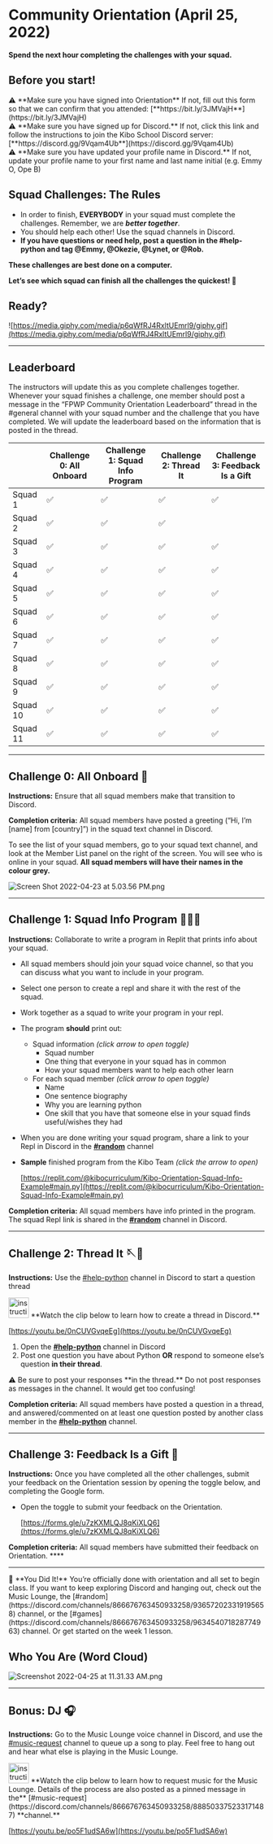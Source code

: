 # Community Orientation (April 25, 2022)

**Spend the next hour completing the challenges with your squad.**

## Before you start!

<aside>
⚠️ **Make sure you have signed into Orientation**
If not, fill out this form so that we can confirm that you attended: [**https://bit.ly/3JMVajH**](https://bit.ly/3JMVajH)

</aside>

<aside>
⚠️ **Make sure you have signed up for Discord.** 
If not, click this link and follow the instructions to join the Kibo School Discord server: [**https://discord.gg/9Vqam4Ub**](https://discord.gg/9Vqam4Ub)

</aside>

<aside>
⚠️ **Make sure you have updated your profile name in Discord.** 
If not, update your profile name to your first name and last name initial (e.g. Emmy O, Ope B)

</aside>

## Squad Challenges: The Rules

- In order to finish, **EVERYBODY** in your squad must complete the challenges. Remember, we are ***better together***.
- You should help each other! Use the squad channels in Discord.
- **If you have questions or need help, post a question in the #help-python and tag @Emmy, @Okezie,  @Lynet, or @Rob.**

**These challenges are best done on a computer.**

**Let’s see which squad can finish all the challenges the quickest! 🏁**

## Ready?

![https://media.giphy.com/media/p6qWfRJ4RxltUEmrl9/giphy.gif](https://media.giphy.com/media/p6qWfRJ4RxltUEmrl9/giphy.gif)

---

## Leaderboard

The instructors will update this as you complete challenges together. Whenever your squad finishes a challenge, one member should post a message in the “FPWP Community Orientation Leaderboard” thread in the #general channel with your squad number and the challenge that you have completed. We will update the leaderboard based on the information that is posted in the thread.  

|  | Challenge 0: All Onboard | Challenge 1: Squad Info Program | Challenge 2: Thread It | Challenge 3: Feedback Is a Gift |
| --- | --- | --- | --- | --- |
| Squad 1 | ✅ | ✅ | ✅ | ✅ |
| Squad 2 | ✅ | ✅ | ✅ |  |
| Squad 3 | ✅ | ✅ | ✅ | ✅ |
| Squad 4 | ✅ | ✅ | ✅ | ✅ |
| Squad 5 | ✅ | ✅ | ✅ | ✅ |
| Squad 6 | ✅ | ✅ | ✅ | ✅ |
| Squad 7 | ✅ | ✅ | ✅ | ✅ |
| Squad 8 | ✅ | ✅ | ✅ | ✅ |
| Squad 9 | ✅ | ✅ | ✅ | ✅ |
| Squad 10 | ✅ | ✅ | ✅ | ✅ |
| Squad 11 | ✅ | ✅ | ✅ | ✅ |

---

## Challenge 0: All Onboard 🚀

**Instructions:** Ensure that all squad members make that transition to Discord.

**Completion criteria:** All squad members have posted a greeting (“Hi, I’m [name] from [country]”) in the squad text channel in Discord.

To see the list of your squad members, go to your squad text channel, and look at the Member List panel on the right of the screen. You will see who is online in your squad. **All squad members will have their names in the colour grey.** 

![Screen Shot 2022-04-23 at 5.03.56 PM.png](Community%20Orientation%20(April%2025,%202022)%2094ae26a32a7e4c20bd0acab1abb12fc8/Screen_Shot_2022-04-23_at_5.03.56_PM.png)

---

## Challenge 1: Squad Info Program 👩🏿‍💻

**Instructions:** Collaborate to write a program in Replit that prints info about your squad. 

- All squad members should join your squad voice channel, so that you can discuss what you want to include in your program.
- Select one person to create a repl and share it with the rest of the squad.
- Work together as a squad to write your program in your repl.
- The program **should** print out:
    - Squad information *(click arrow to open toggle)*
        - Squad number
        - One thing that everyone in your squad has in common
        - How your squad members want to help each other learn
    - For each squad member *(click arrow to open toggle)*
        - Name
        - One sentence biography
        - Why you are learning python
        - One skill that you have that someone else in your squad finds useful/wishes they had
- When you are done writing your squad program, share a link to your Repl in Discord in the **[#random](https://discord.com/channels/866676763450933258/936572023319195658)** channel
- **Sample** finished program from the Kibo Team
*(click the arrow to open)*
    
    [https://replit.com/@kibocurriculum/Kibo-Orientation-Squad-Info-Example#main.py](https://replit.com/@kibocurriculum/Kibo-Orientation-Squad-Info-Example#main.py)
    

**Completion criteria:** All squad members have info printed in the program. The squad Repl link is shared in the **[#random](https://discord.com/channels/866676763450933258/936572023319195658)** channel in Discord.

---

## Challenge 2: Thread It 🪡🧵

**Instructions:** Use the [#help-python](https://discord.com/channels/866676763450933258/928692856426729493) channel in Discord to start a question thread

<aside>
<img src="instruction.png" alt="instruction.png" width="40px" /> **Watch the clip below to learn how to create a thread in Discord.**

</aside>

[https://youtu.be/0nCUVGvqeEg](https://youtu.be/0nCUVGvqeEg)

1. Open the **[#help-python](https://discord.com/channels/866676763450933258/928692856426729493)** channel in Discord
2. Post one question you have about Python **OR** respond to someone else’s question **in their thread**.

<aside>
⚠️ Be sure to post your responses **in the thread.** Do not post responses as messages in the channel. It would get too confusing!

</aside>

**Completion criteria:** All squad members have posted a question in a thread, and answered/commented on at least one question posted by another class member in the **[#help-python](https://discord.com/channels/866676763450933258/928692856426729493)** channel.

---

## Challenge 3: Feedback Is a Gift 🎁

**Instructions:** Once you have completed all the other challenges, submit your feedback on the Orientation session by opening the toggle below, and completing the Google form.

- Open the toggle to submit your feedback on the Orientation.
    
    [https://forms.gle/u7zKXMLQJ8qKiXLQ6](https://forms.gle/u7zKXMLQJ8qKiXLQ6)
    

**Completion criteria:** All squad members have submitted their feedback on Orientation. ****

---

<aside>
🥳 **You Did It!** You’re officially done with orientation and all set to begin class. If you want to keep exploring Discord and hanging out, check out the Music Lounge, the [#random](https://discord.com/channels/866676763450933258/936572023319195658) channel, or the [#games](https://discord.com/channels/866676763450933258/963454071828774963) channel. Or get started on the week 1 lesson.

</aside>

## Who You Are (Word Cloud)

![Screenshot 2022-04-25 at 11.31.33 AM.png](Community%20Orientation%20(April%2025,%202022)%2094ae26a32a7e4c20bd0acab1abb12fc8/Screenshot_2022-04-25_at_11.31.33_AM.png)

---

## Bonus: DJ 🎧

**Instructions:** Go to the Music Lounge voice channel in Discord, and use the [#music-request](https://discord.com/channels/866676763450933258/888503375233171487) channel to queue up a song to play. Feel free to hang out and hear what else is playing in the Music Lounge.

<aside>
<img src="instruction.png" alt="instruction.png" width="40px" /> **Watch the clip below to learn how to request music for the Music Lounge. Details of the process are also posted as a pinned message in the** [#music-request](https://discord.com/channels/866676763450933258/888503375233171487) **channel.**

</aside>

[https://youtu.be/po5F1udSA6w](https://youtu.be/po5F1udSA6w)